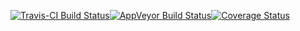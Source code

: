 [![Travis-CI Build Status](https://travis-ci.org/rsquaredacademy/testlib.svg?branch=master)](https://travis-ci.org/rsquaredacademy/testlib)[![AppVeyor Build Status](https://ci.appveyor.com/api/projects/status/github/rsquaredacademy/testlib?branch=master&svg=true)](https://ci.appveyor.com/project/rsquaredacademy/testlib)[![Coverage Status](https://img.shields.io/codecov/c/github/rsquaredacademy/testlib/master.svg)](https://codecov.io/github/rsquaredacademy/testlib?branch=master)
